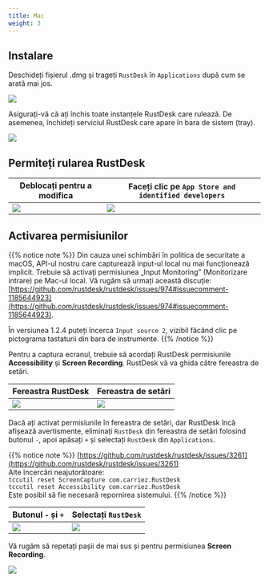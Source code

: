 ```yaml
---
title: Mac
weight: 3
---
```


## Instalare

Deschideți fișierul .dmg și trageți `RustDesk` în `Applications` după cum se arată mai jos.

![](/docs/en/client/mac/images/dmg.png)

Asigurați-vă că ați închis toate instanțele RustDesk care rulează. De asemenea, închideți serviciul RustDesk care apare în bara de sistem (tray).

![](/docs/en/client/mac/images/tray.png)

## Permiteți rularea RustDesk

| Deblocați pentru a modifica | Faceți clic pe `App Store and identified developers` |
| --- | --- |
| ![](/docs/en/client/mac/images/allow2.png) | ![](/docs/en/client/mac/images/allow.png) |

## Activarea permisiunilor

{{% notice note %}}
Din cauza unei schimbări în politica de securitate a macOS, API-ul nostru care capturează input-ul local nu mai funcționează implicit. Trebuie să activați permisiunea „Input Monitoring” (Monitorizare intrare) pe Mac-ul local.
Vă rugăm să urmați această discuție: [https://github.com/rustdesk/rustdesk/issues/974#issuecomment-1185644923](https://github.com/rustdesk/rustdesk/issues/974#issuecomment-1185644923).

În versiunea 1.2.4 puteți încerca `Input source 2`, vizibil făcând clic pe pictograma tastaturii din bara de instrumente.
{{% /notice %}}

Pentru a captura ecranul, trebuie să acordați RustDesk permisiunile **Accessibility** și **Screen Recording**. RustDesk vă va ghida către fereastra de setări.

| Fereastra RustDesk | Fereastra de setări |
| --- | --- |
| ![](/docs/en/client/mac/images/acc.png) | ![](/docs/en/client/mac/images/acc3.png?v2) |

Dacă ați activat permisiunile în fereastra de setări, dar RustDesk încă afișează avertismente, eliminați `RustDesk` din fereastra de setări folosind butonul `-`, apoi apăsați `+` și selectați `RustDesk` din `Applications`.

{{% notice note %}}
[https://github.com/rustdesk/rustdesk/issues/3261](https://github.com/rustdesk/rustdesk/issues/3261) <br>
Alte încercări neajutorătoare: <br>
`tccutil reset ScreenCapture com.carriez.RustDesk` <br>
`tccutil reset Accessibility com.carriez.RustDesk` <br>
Este posibil să fie necesară repornirea sistemului.
{{% /notice %}}

| Butonul `-` și `+` | Selectați `RustDesk` |
| --- | --- |
| ![](/docs/en/client/mac/images/acc2.png) | ![](/docs/en/client/mac/images/add.png?v2) |

Vă rugăm să repetați pașii de mai sus și pentru permisiunea **Screen Recording**.

![](/docs/en/client/mac/images/screen.png?v2)